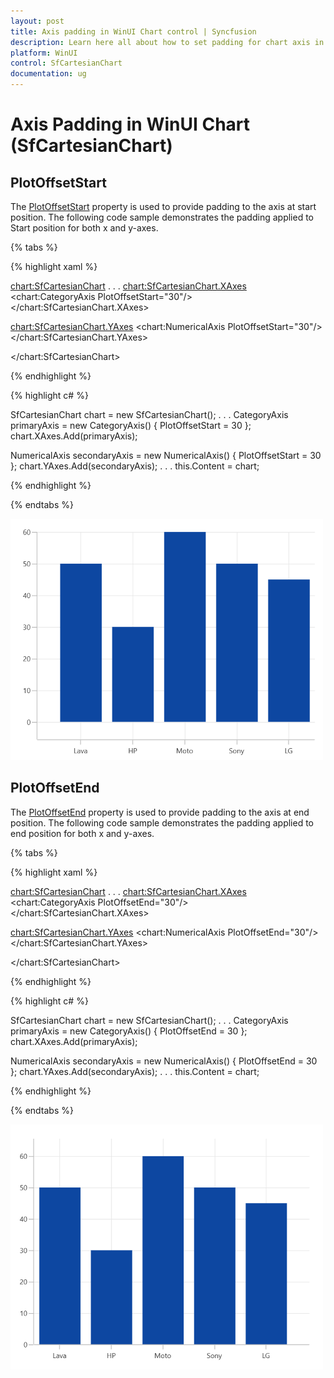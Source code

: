 ```yaml
---
layout: post
title: Axis padding in WinUI Chart control | Syncfusion
description: Learn here all about how to set padding for chart axis in Syncfusion WinUI Chart (SfCartesianChart) control.
platform: WinUI
control: SfCartesianChart
documentation: ug
---
```


# Axis Padding in WinUI Chart (SfCartesianChart)

## PlotOffsetStart

The [PlotOffsetStart](https://help.syncfusion.com/cr/winui/Syncfusion.UI.Xaml.Charts.ChartAxis.html#Syncfusion_UI_Xaml_Charts_ChartAxis_PlotOffsetStart) property is used to provide padding to the axis at start position. The following code sample demonstrates the padding applied to Start position for both x and y-axes.

{% tabs %}

{% highlight xaml %}

<chart:SfCartesianChart>
. . .
<chart:SfCartesianChart.XAxes>
    <chart:CategoryAxis PlotOffsetStart="30"/>
</chart:SfCartesianChart.XAxes>

<chart:SfCartesianChart.YAxes>
    <chart:NumericalAxis PlotOffsetStart="30"/>
</chart:SfCartesianChart.YAxes>

</chart:SfCartesianChart>

{% endhighlight %}

{% highlight c# %}

SfCartesianChart chart = new SfCartesianChart();
. . .
CategoryAxis primaryAxis = new CategoryAxis()
{
   PlotOffsetStart = 30
};
chart.XAxes.Add(primaryAxis);

NumericalAxis secondaryAxis = new NumericalAxis()
{
   PlotOffsetStart = 30
};
chart.YAxes.Add(secondaryAxis);
. . .
this.Content = chart;

{% endhighlight %}

{% endtabs %}

![PlotOffsetStart support in WinUI Chart](Axis_images/winui_chart_axis_plot-offset-start.png)

## PlotOffsetEnd

The [PlotOffsetEnd](https://help.syncfusion.com/cr/winui/Syncfusion.UI.Xaml.Charts.ChartAxis.html#Syncfusion_UI_Xaml_Charts_ChartAxis_PlotOffsetEnd) property is used to provide padding to the axis at end position. The following code sample demonstrates the padding applied to end position for both x and y-axes.

{% tabs %}

{% highlight xaml %}

<chart:SfCartesianChart>
. . .
<chart:SfCartesianChart.XAxes>
    <chart:CategoryAxis PlotOffsetEnd="30"/>
</chart:SfCartesianChart.XAxes>

<chart:SfCartesianChart.YAxes>
    <chart:NumericalAxis PlotOffsetEnd="30"/>
</chart:SfCartesianChart.YAxes>

</chart:SfCartesianChart>

{% endhighlight %}

{% highlight c# %}

SfCartesianChart chart = new SfCartesianChart();
. . .
CategoryAxis primaryAxis = new CategoryAxis()
{
   PlotOffsetEnd = 30
};
chart.XAxes.Add(primaryAxis);

NumericalAxis secondaryAxis = new NumericalAxis()
{
   PlotOffsetEnd = 30
};
chart.YAxes.Add(secondaryAxis);
. . .
this.Content = chart;

{% endhighlight %}

{% endtabs %}

![PlotOffsetEnd support in WinUI Chart](Axis_images/winui_chart_axis_plot-offset-end.png)